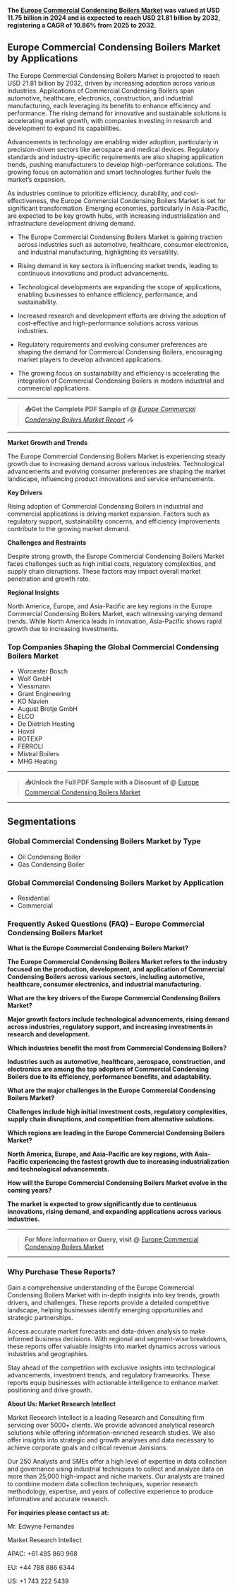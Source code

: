 <p><strong>The <a href="https://www.marketresearchintellect.com/download-sample/?rid=1040857&amp;utm_source=Pulse-April-Europe&amp;utm_medium=852">Europe Commercial Condensing Boilers Market</a> was valued at USD 11.75 billion in 2024 and is expected to reach USD 21.81 billion by 2032, registering a CAGR of 10.86% from 2025 to 2032.</strong></p><h2>Europe Commercial Condensing Boilers Market by Applications&nbsp;</h2><p><p>The Europe Commercial Condensing Boilers Market is projected to reach USD 21.81 billion by 2032, driven by increasing adoption across various industries. Applications of Commercial Condensing Boilers span automotive, healthcare, electronics, construction, and industrial manufacturing, each leveraging its benefits to enhance efficiency and performance. The rising demand for innovative and sustainable solutions is accelerating market growth, with companies investing in research and development to expand its capabilities.</p><p>Advancements in technology are enabling wider adoption, particularly in precision-driven sectors like aerospace and medical devices. Regulatory standards and industry-specific requirements are also shaping application trends, pushing manufacturers to develop high-performance solutions. The growing focus on automation and smart technologies further fuels the market&rsquo;s expansion.</p><p>As industries continue to prioritize efficiency, durability, and cost-effectiveness, the Europe Commercial Condensing Boilers Market is set for significant transformation. Emerging economies, particularly in Asia-Pacific, are expected to be key growth hubs, with increasing industrialization and infrastructure development driving demand.</p></p><ul><li><p>The Europe Commercial Condensing Boilers Market is gaining traction across industries such as automotive, healthcare, consumer electronics, and industrial manufacturing, highlighting its versatility.</p></li><li><p>Rising demand in key sectors is influencing market trends, leading to continuous innovations and product advancements.</p></li><li><p>Technological developments are expanding the scope of applications, enabling businesses to enhance efficiency, performance, and sustainability.</p></li><li><p>Increased research and development efforts are driving the adoption of cost-effective and high-performance solutions across various industries.</p></li><li><p>Regulatory requirements and evolving consumer preferences are shaping the demand for Commercial Condensing Boilers, encouraging market players to develop advanced applications.</p></li><li><p>The growing focus on sustainability and efficiency is accelerating the integration of Commercial Condensing Boilers in modern industrial and commercial applications.</p></li></ul><hr /><blockquote><p><strong><span class="font-[700]">📥Get the Complete PDF Sample of @ </span></strong><em><span class="font-[700]"><a href="https://www.marketresearchintellect.com/download-sample/?rid=1040857&amp;utm_source=Pulse-April-Europe&amp;utm_medium=852" target="_blank" data-tracking-control-name="article-ssr-frontend-pulse_little-text-block" data-tracking-will-navigate="" data-test-link="">Europe Commercial Condensing Boilers Market Report</a>&nbsp;📥</span></em></p></blockquote><hr /><p class="" data-start="77" data-end="360"><strong data-start="77" data-end="105">Market Growth and Trends</strong></p><p class="" data-start="77" data-end="360">The Europe Commercial Condensing Boilers Market is experiencing steady growth due to increasing demand across various industries. Technological advancements and evolving consumer preferences are shaping the market landscape, influencing product innovations and service enhancements.</p><p class="" data-start="362" data-end="606"><strong data-start="362" data-end="377">Key Drivers</strong></p><p class="" data-start="362" data-end="606">Rising adoption of Commercial Condensing Boilers in industrial and commercial applications is driving market expansion. Factors such as regulatory support, sustainability concerns, and efficiency improvements contribute to the growing market demand.</p><p class="" data-start="608" data-end="849"><strong data-start="608" data-end="637">Challenges and Restraints</strong></p><p class="" data-start="608" data-end="849">Despite strong growth, the Europe Commercial Condensing Boilers Market faces challenges such as high initial costs, regulatory complexities, and supply chain disruptions. These factors may impact overall market penetration and growth rate.</p><p class="" data-start="851" data-end="1095"><strong data-start="851" data-end="872">Regional Insights</strong></p><p class="" data-start="851" data-end="1095">North America, Europe, and Asia-Pacific are key regions in the Europe Commercial Condensing Boilers Market, each witnessing varying demand trends. While North America leads in innovation, Asia-Pacific shows rapid growth due to increasing investments.</p><p><h3>Top Companies Shaping the Global Commercial Condensing Boilers Market </h3><ul><li>Worcester Bosch</li><li>Wolf GmbH</li><li>Viessmann</li><li>Grant Engineering</li><li>KD Navien</li><li>August Brotje GmbH</li><li>ELCO</li><li>De Dietrich Heating</li><li>Hoval</li><li>ROTEXP</li><li>FERROLI</li><li>Mistral Boilers</li><li>MHG Heating</li></ul></p><hr /><blockquote><p><strong>📥Unlock the Full PDF Sample with a Discount of @</strong> <a href="https://www.marketresearchintellect.com/ask-for-discount/?rid=1040857&amp;utm_source=Pulse-April-Europe&amp;utm_medium=852">Europe Commercial Condensing Boilers Market</a></p></blockquote><hr /><p><h2>Segmentations</h2><h3>Global Commercial Condensing Boilers Market by Type</h3><ul><li>Oil Condensing Boiler</li><li>Gas Condensing Boiler</li></ul><h3>Global Commercial Condensing Boilers Market by Application</h3><ul><li>Residential</li><li>Commercial</li></ul></p><h3><strong>Frequently Asked Questions (FAQ) &ndash; Europe Commercial Condensing Boilers Market</strong></h3><p><strong>What is the Europe Commercial Condensing Boilers Market?</strong></p><p><strong>The Europe Commercial Condensing Boilers Market refers to the industry focused on the production, development, and application of Commercial Condensing Boilers across various sectors, including automotive, healthcare, consumer electronics, and industrial manufacturing.</strong></p><p><strong>What are the key drivers of the Europe Commercial Condensing Boilers Market?</strong></p><p><strong>Major growth factors include technological advancements, rising demand across industries, regulatory support, and increasing investments in research and development.</strong></p><p><strong>Which industries benefit the most from Commercial Condensing Boilers?</strong></p><p><strong>Industries such as automotive, healthcare, aerospace, construction, and electronics are among the top adopters of Commercial Condensing Boilers due to its efficiency, performance benefits, and adaptability.</strong></p><p><strong>What are the major challenges in the Europe Commercial Condensing Boilers Market?</strong></p><p><strong>Challenges include high initial investment costs, regulatory complexities, supply chain disruptions, and competition from alternative solutions.</strong></p><p><strong>Which regions are leading in the Europe Commercial Condensing Boilers Market?</strong></p><p><strong>North America, Europe, and Asia-Pacific are key regions, with Asia-Pacific experiencing the fastest growth due to increasing industrialization and technological advancements.</strong></p><p><strong>How will the Europe Commercial Condensing Boilers Market evolve in the coming years?</strong></p><p><strong>The market is expected to grow significantly due to continuous innovations, rising demand, and expanding applications across various industries.</strong></p><hr /><blockquote><p><span class="font-[700]"><strong>For More Information or Query, visit&nbsp;@</strong>&nbsp;</span><span class="font-[700]"><a href="https://www.marketresearchintellect.com/product/commercial-condensing-boilers-market/?utm_source=Linkedin&utm_medium=852" target="_blank" data-tracking-control-name="article-ssr-frontend-pulse_little-text-block" data-tracking-will-navigate="" data-test-link="">Europe Commercial Condensing Boilers Market</a></span></p></blockquote><hr /><h3><strong data-start="0" data-end="31">Why Purchase These Reports?</strong></h3><p class="" data-start="35" data-end="297">Gain a comprehensive understanding of the Europe Commercial Condensing Boilers Market with in-depth insights into key trends, growth drivers, and challenges. These reports provide a detailed competitive landscape, helping businesses identify emerging opportunities and strategic partnerships.</p><p class="" data-start="299" data-end="540">Access accurate market forecasts and data-driven analysis to make informed business decisions. With regional and segment-wise breakdowns, these reports offer valuable insights into market dynamics across various industries and geographies.</p><p class="" data-start="542" data-end="784">Stay ahead of the competition with exclusive insights into technological advancements, investment trends, and regulatory frameworks. These reports equip businesses with actionable intelligence to enhance market positioning and drive growth.</p><p><strong><span class="font-[700]">About Us: Market Research Intellect</span></strong></p><p><span class="">Market Research Intellect is a leading Research and Consulting firm servicing over 5000+ clients. We provide advanced analytical research solutions while offering information-enriched research studies.&nbsp;</span>We also offer insights into strategic and growth analyses and data necessary to achieve corporate goals and critical revenue Janisions.</p><p><span class="">Our 250 Analysts and SMEs offer a high level of expertise in data collection and governance using industrial techniques to collect and analyze data on more than 25,000 high-impact and niche markets. Our analysts are trained to combine modern data collection techniques, superior research methodology, expertise, and years of collective experience to produce informative and accurate research.</span></p><p><strong>For inquiries please contact us at:</strong></p><p>Mr. Edwyne Fernandes</p><p>Market Research Intellect</p><p>APAC: +61 485 860 968</p><p>EU: +44 788 886 6344</p><p>US: +1 743 222 5439</p>